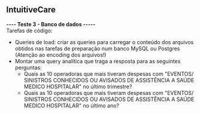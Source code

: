 ## IntuitiveCare
**---- Teste 3 - Banco de dados -----** </br>
Tarefas de código:

* Queries de load: criar as queries para carregar o conteúdo dos arquivos obtidos nas tarefas de preparação num banco MySQL ou Postgres (Atenção ao encoding dos arquivos!)
* Montar uma query analítica que traga a resposta para as seguintes perguntas:
	* Quais as 10 operadoras que mais tiveram despesas com "EVENTOS/ SINISTROS CONHECIDOS OU AVISADOS  DE ASSISTÊNCIA A SAÚDE MEDICO HOSPITALAR" no último trimestre?
	* Quais as 10 operadoras que mais tiveram despesas com "EVENTOS/ SINISTROS CONHECIDOS OU AVISADOS  DE ASSISTÊNCIA A SAÚDE MEDICO HOSPITALAR" no último ano?